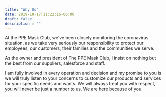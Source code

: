 ```yaml
---
title: "Why Us"
date: 2019-10-17T11:22:16+06:00
draft: false
description : ""
---
```


At the PPE Mask Club, we’ve been closely monitoring the coronavirus situation, as we take very seriously our responsibility to protect our employees, our customers, their families and the communities we serve.

As the owner and president of The PPE Mask Club, I insist on nothing but the best from our suppliers, salesforce and staff.

I am fully involved in every operation and decision and my promise to you is we will truly listen to your concerns to customize our products and services for your specific needs and wants. We will always treat you with respect, you will never be just a number to us. We are here because of you.